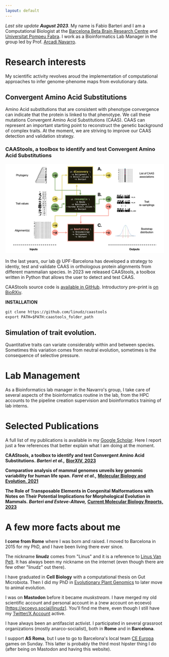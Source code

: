 ```yaml
---
layout: default
---
```


*Last site update **August 2023***. My name is Fabio Barteri and I am a Computational Biologist at the [Barcelona Beta Brain Research Centre](https://www.barcelonabeta.org/en) and [Universitat Pompeu Fabra](https://www.ibe.upf-csic.es/). I work as a Bioinformatics Lab Manager in the group led by Prof. [Arcadi Navarro](https://twitter.com/ArcadiNavarro).

# Research interests
My scientific activity revolves aroud the implementation of computational approaches to infer genome-phenome maps from evolutionary data. 

## Convergent Amino Acid Substitutions
Amino Acid substitutions that are consistent with phenotype convergence can indicate that the protein is linked to that phenotype. We call these mutations Convergent Amino Acid Substitutions (CAAS). CAAS can represent an important starting point to reconstruct the genetic background of complex traits. At the moment, we are striving to improve our CAAS detection and validation strategy.

### CAAStools, a toolbox to identify and test Convergent Amino Acid Substitutions

![CAAStools](assets/img/caastools.jpeg)

In the last years, our lab @ UPF-Barcelona has developed a strategy to identiy, test and validate CAAS in orthologous protein alignments from different mammalian species. In 2023 we released CAAStools, a toolbox written in Python that allows the user to detect and test CAAS. 

CAAStools source code is [available in GitHub](https://github.com/linudz/caastools). Introductory pre-print is [on BioRXiv](https://www.biorxiv.org/content/10.1101/2022.12.14.520422v2).

**INSTALLATION**
```
git clone https://github.com/linudz/caastools
export PATH=$PATH:caastools_folder_path
```

## Simulation of trait evolution.
Quantitative traits can variate considerably within and between species. Sometimes this variation comes from neutral evolution, sometimes is the consequence of selective pressure.

# Lab Management
As a Bioinformatics lab manager in the Navarro's group, I take care of several aspects of the bioinformatics routine in the lab, from the HPC accounts to the pipeline creation supervision and bioinformatics training of lab interns.

# Selected Publications
A full list of my publications is available in my [Google Scholar](https://scholar.google.com/citations?user=Na2xNecAAAAJ&hl=it). Here I report just a few references that better explain what I am doing at the moment.

**CAAStools, a toolbox to identify and test Convergent Amino Acid Substitutions.** ***Barteri et al.,*** **[BiorXIV, 2023](https://www.biorxiv.org/content/10.1101/2022.12.14.520422v2.abstract)**

**Comparative analysis of mammal genomes unveils key genomic variability for human life span.** ***Farré et al.,*** **[Molecular Biology and Evolution, 2021](https://academic.oup.com/mbe/article/38/11/4948/6326808)**

**The Role of Transposable Elements in Congenital Malformations with Notes on Their Potential Implications for Morphological Evolution in Mammals.** ***Barteri and Esteve-Altava,*** **[ Current Molecular Biology Reports, 2023](https://link.springer.com/article/10.1007/s40610-020-00134-z)**

# A few more facts about me

**I come from Rome** where I was born and raised. I moved to Barcelona in 2015 for my PhD, and I have been living there ever since.

The nickname **linudz** comes from "Linus" and it is a reference to [Linus Van Pelt](https://it.wikipedia.org/wiki/Linus_van_Pelt). It has always been my nickname on the internet (even though there are few other "linudz" out there).

I have graduated in **Cell Biology** with a computational thesis on Gut Microbiota. Then I did my PhD in [Evolutionary Plant Genomics](https://www.educacion.gob.es/teseo/imprimirFicheroTesis.do?idFichero=BXYF28m1rvo%3D) to later move to animal evolution.

I was on **Mastodon** before it became *muskstream*. I have merged my old scientific account and personal account in a (new account on ecoevo)[https://ecoevo.social/linudz]. You'll find me there, even though I still have my [Twitter/X Account](http://twitter.com/fabiobarteri) active.

I have always been an antifascist activist. I participated in several grassroot organizations (mostly anarco-socialist), both in **Rome** and in **Barcelona**. 

I support **AS Roma**, but I use to go to Barcelona's local team [CE Europa](https://en.wikipedia.org/wiki/CE_Europa) games on Sunday. This latter is probably the third most hipster thing I do (after being on Mastodon and having this website).